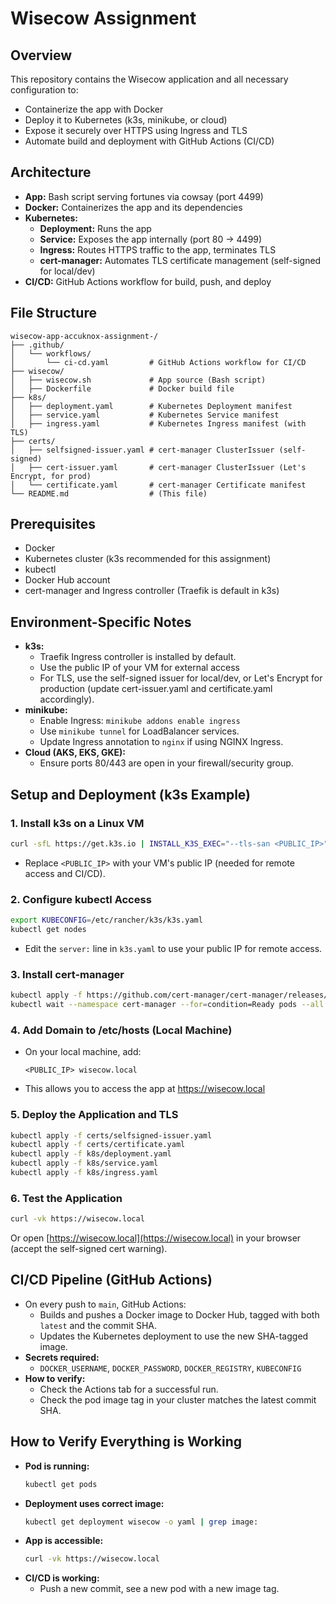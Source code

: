 # Wisecow Assignment

## Overview
This repository contains the Wisecow application and all necessary configuration to:
- Containerize the app with Docker
- Deploy it to Kubernetes (k3s, minikube, or cloud)
- Expose it securely over HTTPS using Ingress and TLS
- Automate build and deployment with GitHub Actions (CI/CD)

## Architecture
- **App:** Bash script serving fortunes via cowsay (port 4499)
- **Docker:** Containerizes the app and its dependencies
- **Kubernetes:**
  - **Deployment:** Runs the app
  - **Service:** Exposes the app internally (port 80 → 4499)
  - **Ingress:** Routes HTTPS traffic to the app, terminates TLS
  - **cert-manager:** Automates TLS certificate management (self-signed for local/dev)
- **CI/CD:** GitHub Actions workflow for build, push, and deploy

## File Structure
```
wisecow-app-accuknox-assignment-/
├── .github/
│   └── workflows/
│       └── ci-cd.yaml         # GitHub Actions workflow for CI/CD
├── wisecow/
│   ├── wisecow.sh             # App source (Bash script)
│   ├── Dockerfile             # Docker build file
├── k8s/
│   ├── deployment.yaml        # Kubernetes Deployment manifest
│   ├── service.yaml           # Kubernetes Service manifest
│   ├── ingress.yaml           # Kubernetes Ingress manifest (with TLS)
├── certs/
│   ├── selfsigned-issuer.yaml # cert-manager ClusterIssuer (self-signed)
│   ├── cert-issuer.yaml       # cert-manager ClusterIssuer (Let's Encrypt, for prod)
│   └── certificate.yaml       # cert-manager Certificate manifest
└── README.md                  # (This file)
```

## Prerequisites
- Docker
- Kubernetes cluster (k3s recommended for this assignment)
- kubectl
- Docker Hub account
- cert-manager and Ingress controller (Traefik is default in k3s)

## Environment-Specific Notes
- **k3s:**
  - Traefik Ingress controller is installed by default.
  - Use the public IP of your VM for external access
  - For TLS, use the self-signed issuer for local/dev, or Let's Encrypt for production (update cert-issuer.yaml and certificate.yaml accordingly).
- **minikube:**
  - Enable Ingress: `minikube addons enable ingress`
  - Use `minikube tunnel` for LoadBalancer services.
  - Update Ingress annotation to `nginx` if using NGINX Ingress.
- **Cloud (AKS, EKS, GKE):**
  - Ensure ports 80/443 are open in your firewall/security group.

## Setup and Deployment (k3s Example)

### 1. **Install k3s on a Linux VM**
```sh
curl -sfL https://get.k3s.io | INSTALL_K3S_EXEC="--tls-san <PUBLIC_IP>" sh -
```
- Replace `<PUBLIC_IP>` with your VM's public IP (needed for remote access and CI/CD).

### 2. **Configure kubectl Access**
```sh
export KUBECONFIG=/etc/rancher/k3s/k3s.yaml
kubectl get nodes
```
- Edit the `server:` line in `k3s.yaml` to use your public IP for remote access.

### 3. **Install cert-manager**
```sh
kubectl apply -f https://github.com/cert-manager/cert-manager/releases/latest/download/cert-manager.yaml
kubectl wait --namespace cert-manager --for=condition=Ready pods --all --timeout=120s
```

### 4. **Add Domain to /etc/hosts (Local Machine)**
- On your local machine, add:
  ```
  <PUBLIC_IP> wisecow.local
  ```
- This allows you to access the app at https://wisecow.local

### 5. **Deploy the Application and TLS**
```sh
kubectl apply -f certs/selfsigned-issuer.yaml
kubectl apply -f certs/certificate.yaml
kubectl apply -f k8s/deployment.yaml
kubectl apply -f k8s/service.yaml
kubectl apply -f k8s/ingress.yaml
```

### 6. **Test the Application**
```sh
curl -vk https://wisecow.local
```
Or open [https://wisecow.local](https://wisecow.local) in your browser (accept the self-signed cert warning).

## CI/CD Pipeline (GitHub Actions)
- On every push to `main`, GitHub Actions:
  - Builds and pushes a Docker image to Docker Hub, tagged with both `latest` and the commit SHA.
  - Updates the Kubernetes deployment to use the new SHA-tagged image.
- **Secrets required:**
  - `DOCKER_USERNAME`, `DOCKER_PASSWORD`, `DOCKER_REGISTRY`, `KUBECONFIG`
- **How to verify:**
  - Check the Actions tab for a successful run.
  - Check the pod image tag in your cluster matches the latest commit SHA.

## How to Verify Everything is Working
- **Pod is running:**
  ```sh
  kubectl get pods
  ```
- **Deployment uses correct image:**
  ```sh
  kubectl get deployment wisecow -o yaml | grep image:
  ```
- **App is accessible:**
  ```sh
  curl -vk https://wisecow.local
  ```
- **CI/CD is working:**
  - Push a new commit, see a new pod with a new image tag.
